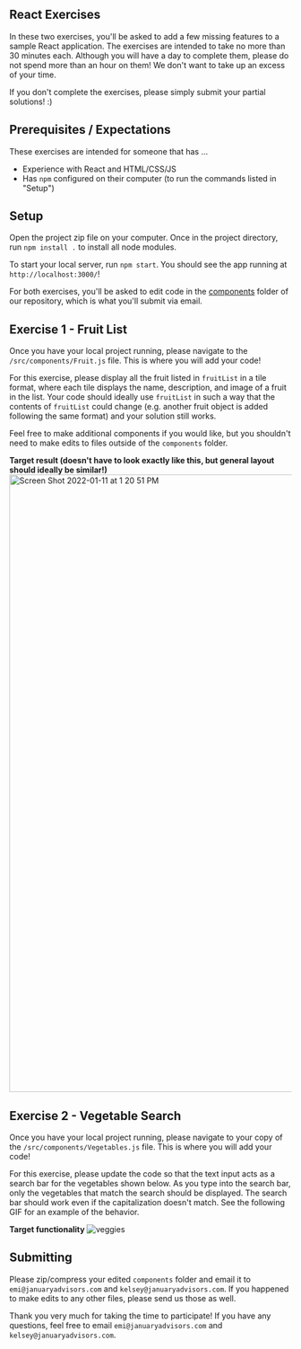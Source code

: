 
## React Exercises

In these two exercises, you'll be asked to add a few missing features to a sample React application. The exercises are intended to take no more than 30 minutes each. Although you will have a day to complete them, please do not spend more than an hour on them! We don't want to take up an excess of your time. 

If you don't complete the exercises, please simply submit your partial solutions! :)

## Prerequisites / Expectations

These exercises are intended for someone that has ...
- Experience with React and HTML/CSS/JS
- Has `npm` configured on their computer (to run the commands listed in "Setup")

## Setup

Open the project zip file on your computer.
Once in the project directory, run `npm install .` to install all node modules.

To start your local server, run `npm start`. You should see the app running at `http://localhost:3000/`!

For both exercises, you'll be asked to edit code in the [components](https://github.com/januaryadvisors/react-exercises/tree/main/src/components) folder of our repository, which is what you'll submit via email.

## Exercise 1 - Fruit List

Once you have your local project running, please navigate to the `/src/components/Fruit.js` file. This is where you will add your code!

For this exercise, please display all the fruit listed in `fruitList` in a tile format, where each tile displays the name, description, and image of a fruit in the list. Your code should ideally use `fruitList` in such a way that the contents of `fruitList` could change (e.g. another fruit object is added following the same format) and your solution still works.

Feel free to make additional components if you would like, but you shouldn't need to make edits to files outside of the `components` folder.

**Target result (doesn't have to look exactly like this, but general layout should ideally be similar!)**
<img width="1100" alt="Screen Shot 2022-01-11 at 1 20 51 PM" src="https://user-images.githubusercontent.com/22461243/149010163-5bbb686a-c427-4804-ae58-f74d875ea661.png">



## Exercise 2 - Vegetable Search

Once you have your local project running, please navigate to your copy of the `/src/components/Vegetables.js` file. This is where you will add your code!

For this exercise, please update the code so that the text input acts as a search bar for the vegetables shown below. As you type into the search bar, only the vegetables that match the search should be displayed. The search bar should work even if the capitalization doesn't match. See the following GIF for an example of the behavior.

**Target functionality**
![veggies](https://user-images.githubusercontent.com/22461243/149011051-bf32e00e-317a-4c45-b878-238b757b9b34.gif)


## Submitting

Please zip/compress your edited `components` folder and email it to `emi@januaryadvisors.com` and `kelsey@januaryadvisors.com`. If you happened to make edits to any other files, please send us those as well.

Thank you very much for taking the time to participate! If you have any questions, feel free to email `emi@januaryadvisors.com` and `kelsey@januaryadvisors.com`.
